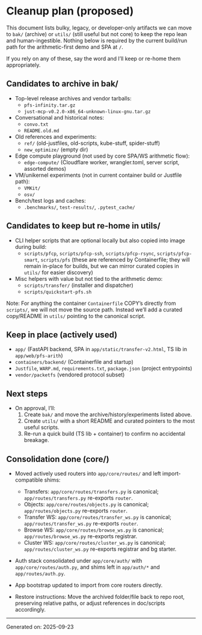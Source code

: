 # Cleanup plan (proposed)

This document lists bulky, legacy, or developer-only artifacts we can move to `bak/` (archive) or `utils/` (still useful but not core) to keep the repo lean and human-ingestible. Nothing below is required by the current build/run path for the arithmetic-first demo and SPA at `/`.

If you rely on any of these, say the word and I’ll keep or re-home them appropriately.

## Candidates to archive in bak/

- Top-level release archives and vendor tarballs:
  - `pfs-infinity.tar.gz`
  - `just-mcp-v0.2.0-x86_64-unknown-linux-gnu.tar.gz`
- Conversational and historical notes:
  - `convo.txt`
  - `README.old.md`
- Old references and experiments:
  - `ref/` (old-justfiles, old-scripts, kube-stuff, spider-stuff)
  - `new_optimize/` (empty dir)
- Edge compute playground (not used by core SPA/WS arithmetic flow):
  - `edge-compute/` (Cloudflare worker, wrangler.toml, server script, assorted demos)
- VM/unikernel experiments (not in current container build or Justfile path):
  - `VMKit/`
  - `osv/`
- Bench/test logs and caches:
  - `.benchmarks/`, `test-results/`, `.pytest_cache/`

## Candidates to keep but re-home in utils/

- CLI helper scripts that are optional locally but also copied into image during build:
  - `scripts/pfcp`, `scripts/pfcp-ssh`, `scripts/pfcp-rsync`, `scripts/pfcp-smart`, `scripts/pfs` (these are referenced by Containerfile; they will remain in-place for builds, but we can mirror curated copies in `utils/` for easier discovery)
- Misc helpers with value but not tied to the arithmetic demo:
  - `scripts/transfer/` (installer and dispatcher)
  - `scripts/quickstart-pfs.sh`

Note: For anything the container `Containerfile` COPY’s directly from `scripts/`, we will not move the source path. Instead we’ll add a curated copy/README in `utils/` pointing to the canonical script.

## Keep in place (actively used)

- `app/` (FastAPI backend, SPA in `app/static/transfer-v2.html`, TS lib in `app/web/pfs-arith`)
- `containers/backend/` (Containerfile and startup)
- `Justfile`, `WARP.md`, `requirements.txt`, `package.json` (project entrypoints)
- `vendor/packetfs` (vendored protocol subset)

## Next steps

- On approval, I’ll:
  1) Create `bak/` and move the archive/history/experiments listed above.
  2) Create `utils/` with a short README and curated pointers to the most useful scripts.
  3) Re-run a quick build (TS lib + container) to confirm no accidental breakage.

## Consolidation done (core/)

- Moved actively used routers into `app/core/routes/` and left import-compatible shims:
  - Transfers: `app/core/routes/transfers.py` is canonical; `app/routes/transfers.py` re-exports `router`.
  - Objects: `app/core/routes/objects.py` is canonical; `app/routes/objects.py` re-exports `router`.
  - Transfer WS: `app/core/routes/transfer_ws.py` is canonical; `app/routes/transfer_ws.py` re-exports `router`.
  - Browse WS: `app/core/routes/browse_ws.py` is canonical; `app/routes/browse_ws.py` re-exports registrar.
  - Cluster WS: `app/core/routes/cluster_ws.py` is canonical; `app/routes/cluster_ws.py` re-exports registrar and bg starter.
- Auth stack consolidated under `app/core/auth/` with `app/core/routes/auth.py`, and shims left in `app/auth/*` and `app/routes/auth.py`.
- App bootstrap updated to import from core routers directly.

- Restore instructions: Move the archived folder/file back to repo root, preserving relative paths, or adjust references in doc/scripts accordingly.

---
Generated on: 2025-09-23
